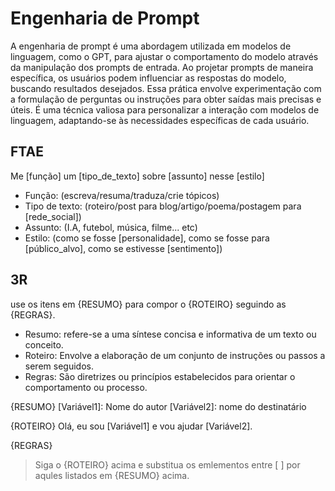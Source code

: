 # Engenharia de Prompt

A engenharia de prompt é uma abordagem utilizada em modelos de linguagem, como o GPT, para ajustar o comportamento do modelo através da manipulação dos prompts de entrada. Ao projetar prompts de maneira específica, os usuários podem influenciar as respostas do modelo, buscando resultados desejados. Essa prática envolve experimentação com a formulação de perguntas ou instruções para obter saídas mais precisas e úteis. É uma técnica valiosa para personalizar a interação com modelos de linguagem, adaptando-se às necessidades específicas de cada usuário.

## FTAE

Me [função] um [tipo_de_texto] sobre [assunto] nesse [estilo]

- Função: (escreva/resuma/traduza/crie tópicos)
- Tipo de texto: (roteiro/post para blog/artigo/poema/postagem para [rede_social])
- Assunto: (I.A, futebol, música, filme... etc)
- Estilo: (como se fosse [personalidade], como se fosse para [público_alvo], como se estivesse [sentimento])

## 3R

use os itens em {RESUMO} para compor o {ROTEIRO} seguindo as {REGRAS}.

- Resumo: refere-se a uma síntese concisa e informativa de um texto ou conceito.
- Roteiro: Envolve a elaboração de um conjunto de instruções ou passos a serem seguidos.
- Regras: São diretrizes ou princípios estabelecidos para orientar o comportamento ou processo.

{RESUMO}
[Variável1]: Nome do autor
[Variável2]: nome do destinatário

{ROTEIRO}
Olá, eu sou [Variável1] e vou ajudar [Variável2].

{REGRAS}
> Siga o {ROTEIRO} acima e substitua os emlementos entre [ ] por aqules listados em {RESUMO} acima.
